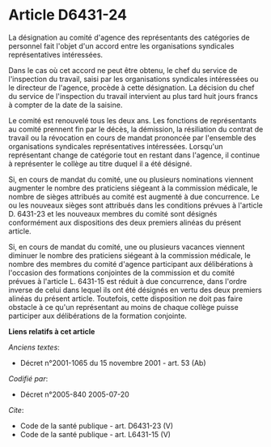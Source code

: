 # Article D6431-24

La désignation au comité d'agence des représentants des catégories de personnel fait l'objet d'un accord entre les
organisations syndicales représentatives intéressées. 

Dans le cas où cet accord ne peut être obtenu, le chef du service de l'inspection du travail, saisi par les organisations
syndicales intéressées ou le directeur de l'agence, procède à cette désignation. La décision du chef du service de
l'inspection du travail intervient au plus tard huit jours francs à compter de la date de la saisine. 

Le comité est renouvelé tous les deux ans. Les fonctions de représentants au comité prennent fin par le décès, la démission,
la résiliation du contrat de travail ou la révocation en cours de mandat prononcée par l'ensemble des organisations
syndicales représentatives intéressées. Lorsqu'un représentant change de catégorie tout en restant dans l'agence, il continue
à représenter le collège au titre duquel il a été désigné. 

Si, en cours de mandat du comité, une ou plusieurs nominations viennent augmenter le nombre des praticiens siégeant à la
commission médicale, le nombre de sièges attribués au comité est augmenté à due concurrence. Le ou les nouveaux sièges sont
attribués dans les conditions prévues à l'article D. 6431-23 et les nouveaux membres du comité sont désignés conformément aux
dispositions des deux premiers alinéas du présent article. 

Si, en cours de mandat du comité, une ou plusieurs vacances viennent diminuer le nombre des praticiens siégeant à la
commission médicale, le nombre des membres du comité d'agence participant aux délibérations à l'occasion des formations
conjointes de la commission et du comité prévues à l'article L. 6431-15 est réduit à due concurrence, dans l'ordre inverse de
celui dans lequel ils ont été désignés en vertu des deux premiers alinéas du présent article. Toutefois, cette disposition ne
doit pas faire obstacle à ce qu'un représentant au moins de chaque collège puisse participer aux délibérations de la
formation conjointe.

**Liens relatifs à cet article**

_Anciens textes_:

  - Décret n°2001-1065 du 15 novembre 2001 - art. 53 (Ab)

_Codifié par_:

  - Décret n°2005-840 2005-07-20

_Cite_:

  - Code de la santé publique - art. D6431-23 (V)
  - Code de la santé publique - art. L6431-15 (V)
